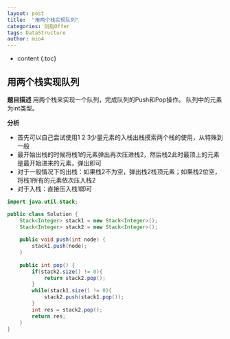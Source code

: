 ```yaml
---
layout: post
title:  "用两个栈实现队列"
categories: 剑指Offer  
tags: DataStructure
author: mio4
---
```


* content
{:toc}








## 用两个栈实现队列

**题目描述**
用两个栈来实现一个队列，完成队列的Push和Pop操作。 队列中的元素为int类型。

**分析**

 - 首先可以自己尝试使用1 2 3少量元素的入栈出栈摸索两个栈的使用，从特殊到一般
 - 最开始出栈的时候将栈1的元素弹出再次压进栈2，然后栈2此时最顶上的元素是最开始进来的元素，弹出即可
 - 对于一般情况下的出栈：如果栈2不为空，弹出栈2栈顶元素；如果栈2位空，将栈1所有的元素依次压入栈2
 - 对于入栈：直接压入栈1即可

```java 
import java.util.Stack;

public class Solution {
    Stack<Integer> stack1 = new Stack<Integer>();
    Stack<Integer> stack2 = new Stack<Integer>();
    
    public void push(int node) {
        stack1.push(node);
    }
    
    public int pop() {
        if(stack2.size() != 0){
			return stack2.pop();
		}
		while(stack1.size() != 0){
			stack2.push(stack1.pop());
		}
		int res = stack2.pop();
		return res;
    }
}
```
